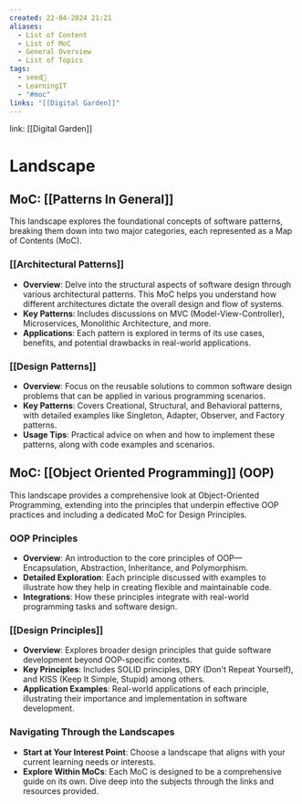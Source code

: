 ```yaml
---
created: 22-04-2024 21:21
aliases:
  - List of Content
  - List of MoC
  - General Overview
  - List of Topics
tags:
  - seed🌱
  - LearningIT
  - "#moc"
links: "[[Digital Garden]]"
---
```


link: [[Digital Garden]]

# Landscape

## MoC: [[Patterns In General]]

This landscape explores the foundational concepts of software patterns, breaking them down into two major categories, each represented as a Map of Contents (MoC).

### [[Architectural Patterns]]

- **Overview**: Delve into the structural aspects of software design through various architectural patterns. This MoC helps you understand how different architectures dictate the overall design and flow of systems.
- **Key Patterns**: Includes discussions on MVC (Model-View-Controller), Microservices, Monolithic Architecture, and more.
- **Applications**: Each pattern is explored in terms of its use cases, benefits, and potential drawbacks in real-world applications.

### [[Design Patterns]]

- **Overview**: Focus on the reusable solutions to common software design problems that can be applied in various programming scenarios.
- **Key Patterns**: Covers Creational, Structural, and Behavioral patterns, with detailed examples like Singleton, Adapter, Observer, and Factory patterns.
- **Usage Tips**: Practical advice on when and how to implement these patterns, along with code examples and scenarios.

## MoC: [[Object Oriented Programming]] (OOP)

This landscape provides a comprehensive look at Object-Oriented Programming, extending into the principles that underpin effective OOP practices and including a dedicated MoC for Design Principles.

### OOP Principles

- **Overview**: An introduction to the core principles of OOP—Encapsulation, Abstraction, Inheritance, and Polymorphism.
- **Detailed Exploration**: Each principle discussed with examples to illustrate how they help in creating flexible and maintainable code.
- **Integrations**: How these principles integrate with real-world programming tasks and software design.

### [[Design Principles]]

- **Overview**: Explores broader design principles that guide software development beyond OOP-specific contexts.
- **Key Principles**: Includes SOLID principles, DRY (Don't Repeat Yourself), and KISS (Keep It Simple, Stupid) among others.
- **Application Examples**: Real-world applications of each principle, illustrating their importance and implementation in software development.

### Navigating Through the Landscapes

- **Start at Your Interest Point**: Choose a landscape that aligns with your current learning needs or interests.
- **Explore Within MoCs**: Each MoC is designed to be a comprehensive guide on its own. Dive deep into the subjects through the links and resources provided.




